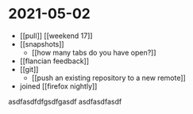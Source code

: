# 2021-05-02

- [[pull]] [[weekend 17]]
- [[snapshots]]
  - [[how many tabs do you have open?]]
- [[flancian feedback]]
- [[git]]
  - [[push an existing repository to a new remote]]
- joined [[firefox nightly]]

asdfasdfdfgsdfgasdf asdfasdfasdf